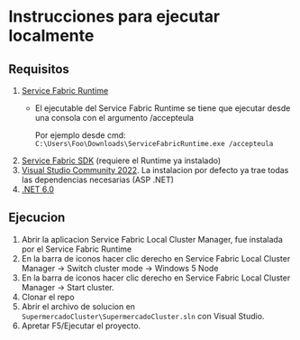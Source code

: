 # Instrucciones para ejecutar localmente
## Requisitos
1. [Service Fabric Runtime](https://learn.microsoft.com/en-us/azure/service-fabric/service-fabric-get-started)
    * El ejecutable del Service Fabric Runtime se tiene que ejecutar desde una consola con el argumento /accepteula
    
      Por ejemplo desde cmd: `C:\Users\Foo\Downloads\ServiceFabricRuntime.exe /accepteula`
2. [Service Fabric SDK](https://learn.microsoft.com/en-us/azure/service-fabric/service-fabric-get-started) (requiere el Runtime ya instalado)
3. [Visual Studio Community 2022](https://visualstudio.microsoft.com/es/). La instalacion por defecto ya trae todas las dependencias necesarias (ASP .NET)
4. [.NET 6.0](https://dotnet.microsoft.com/en-us/download/dotnet/6.0)

## Ejecucion
1. Abrir la aplicacion Service Fabric Local Cluster Manager, fue instalada por el Service Fabric Runtime
2. En la barra de iconos hacer clic derecho en Service Fabric Local Cluster Manager -> Switch cluster mode -> Windows 5 Node
3. En la barra de iconos hacer clic derecho en Service Fabric Local Cluster Manager -> Start cluster.
4. Clonar el repo
5. Abrir el archivo de solucion en `SupermercadoCluster\SupermercadoCluster.sln` con Visual Studio.
6. Apretar F5/Ejecutar el proyecto.